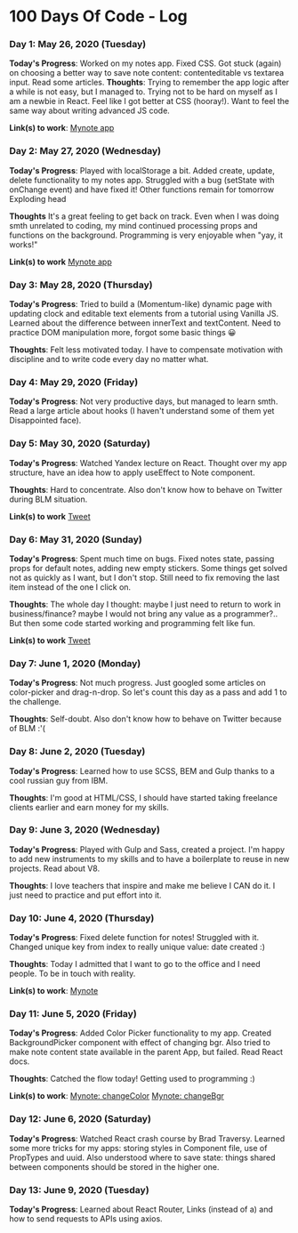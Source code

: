 # 100 Days Of Code - Log

### Day 1: May 26, 2020 (Tuesday)

**Today's Progress**: Worked on my notes app. Fixed CSS. Got stuck (again) on choosing a better way to save note content: contenteditable vs textarea input. Read some articles.
**Thoughts**: Trying to remember the app logic after a while is not easy, but I managed to. Trying not to be hard on myself as I am a newbie in React. Feel like I got better at CSS (hooray!). Want to feel the same way about writing advanced JS code. 

**Link(s) to work**: 
[Mynote app](https://github.com/marinaandthecode/mern-notes/commit/cb2fe991af48d4cf726aab6991bb87d9386688c7)


### Day 2: May 27, 2020 (Wednesday)

**Today's Progress**: Played with localStorage a bit. Added create, update, delete functionality to my notes app. Struggled with a bug (setState with onChange event) and have fixed it! Other functions remain for tomorrow Exploding head 

**Thoughts** It's a great feeling to get back on track. Even when I was doing smth unrelated to coding, my mind continued processing props and functions on the background. Programming is very enjoyable when "yay, it works!" 

**Link(s) to work**
[Mynote app](https://github.com/marinaandthecode/mern-notes/commit/67a3d4e90b35e94f2fa4d5154380e8571034d5aa)


### Day 3: May 28, 2020 (Thursday)

**Today's Progress**: Tried to build a (Momentum-like) dynamic page with updating clock and editable text elements from a tutorial using Vanilla JS. 
Learned about the difference between innerText and textContent. 
Need to practice DOM manipulation more, forgot some basic things 😀

**Thoughts**: Felt less motivated today. I have to compensate motivation with discipline and to write code every day no matter what. 


### Day 4: May 29, 2020 (Friday)

**Today's Progress**: Not very productive days, but managed to learn smth. Read a large article about hooks (I haven't understand some of them yet Disappointed face).


### Day 5: May 30, 2020 (Saturday)

**Today's Progress**: Watched Yandex lecture on React.
Thought over my app structure, have an idea how to apply useEffect to Note component.

**Thoughts**: Hard to concentrate. Also don't know how to behave on Twitter during BLM situation. 

**Link(s) to work**
[Tweet](https://twitter.com/marinandthecode/status/1266939428905406466)


### Day 6: May 31, 2020 (Sunday)

**Today's Progress**: Spent much time on bugs. Fixed notes state, passing props for default notes, adding new empty stickers. 
Some things get solved not as quickly as I want, but I don't stop. 
Still need to fix removing the last item instead of the one I click on. 

**Thoughts**: The whole day I thought: maybe I just need to return to work in business/finance? maybe I would not bring any value as a programmer?.. But then some code started working and programming felt like fun. 

**Link(s) to work**
[Tweet](https://twitter.com/marinandthecode/status/1267338387436056579)


### Day 7: June 1, 2020 (Monday)

**Today's Progress**: Not much progress. Just googled some articles on color-picker and drag-n-drop. So let's count this day as a pass and add 1 to the challenge.

**Thoughts**: Self-doubt. Also don't know how to behave on Twitter because of BLM :'(


### Day 8: June 2, 2020 (Tuesday)

**Today's Progress**: Learned how to use SCSS, BEM and Gulp thanks to a cool russian guy from IBM. 

**Thoughts**: I'm good at HTML/CSS, I should have started taking freelance clients earlier and earn money for my skills. 


### Day 9: June 3, 2020 (Wednesday)

**Today's Progress**: Played with Gulp and Sass, created a project. I'm happy to add new instruments to my skills and to have a boilerplate to reuse in new projects. Read about V8. 

**Thoughts**: I love teachers that inspire and make me believe I CAN do it. I just need to practice and put effort into it. 


### Day 10: June 4, 2020 (Thursday)

**Today's Progress**: Fixed delete function for notes! Struggled with it. Changed unique key from index to really unique value: date created :) 

**Thoughts**: Today I admitted that I want to go to the office and I need people. To be in touch with reality. 

**Link(s) to work**: 
[Mynote](https://github.com/marinaandthecode/mern-notes/commit/73eaa305bc849ef8b9ceb382c0339d1cb7fcff5a)


### Day 11: June 5, 2020 (Friday)

**Today's Progress**: Added Color Picker functionality to my app. Created BackgroundPicker component with effect of changing bgr. Also tried to make note content state available in the parent App, but failed. Read React docs.

**Thoughts**: Catched the flow today! Getting used to programming :) 

**Link(s) to work**: 
[Mynote: changeColor](https://github.com/marinaandthecode/mern-notes/commit/c1ffc5dd541b2d9802be1d1417e87531f36c8d18)
[Mynote: changeBgr](https://github.com/marinaandthecode/mern-notes/commit/d62bf3e200d51cd7d41944337ce6feab4c5f52e4)


### Day 12: June 6, 2020 (Saturday)

**Today's Progress**: Watched React crash course by Brad Traversy. Learned some more tricks for my apps: storing styles in Component file, use of PropTypes and uuid. Also understood where to save state: things shared between components should be stored in the higher one. 


### Day 13: June 9, 2020 (Tuesday)

**Today's Progress**: Learned about React Router, Links (instead of a) and how to send requests to APIs using axios. 








